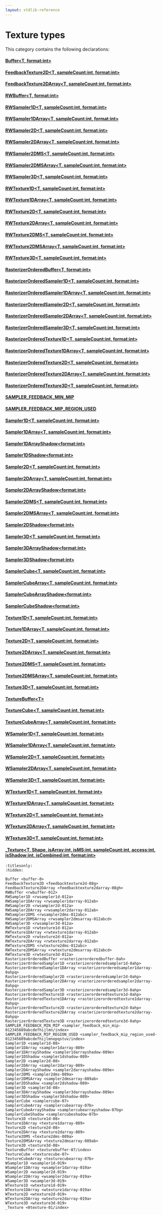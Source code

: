 ```yaml
---
layout: stdlib-reference
---
```

# Texture types

This category contains the following declarations:

#### [Buffer\<T, format:int\>](../buffer-0.html)

#### [FeedbackTexture2D\<T, sampleCount:int, format:int\>](../feedbacktexture2d-08g.html)

#### [FeedbackTexture2DArray\<T, sampleCount:int, format:int\>](../feedbacktexture2darray-08gh.html)

#### [RWBuffer\<T, format:int\>](../rwbuffer-012.html)

#### [RWSampler1D\<T, sampleCount:int, format:int\>](../rwsampler1d-012a.html)

#### [RWSampler1DArray\<T, sampleCount:int, format:int\>](../rwsampler1darray-012ab.html)

#### [RWSampler2D\<T, sampleCount:int, format:int\>](../rwsampler2d-012a.html)

#### [RWSampler2DArray\<T, sampleCount:int, format:int\>](../rwsampler2darray-012ab.html)

#### [RWSampler2DMS\<T, sampleCount:int, format:int\>](../rwsampler2dms-012abc.html)

#### [RWSampler2DMSArray\<T, sampleCount:int, format:int\>](../rwsampler2dmsarray-012abcd.html)

#### [RWSampler3D\<T, sampleCount:int, format:int\>](../rwsampler3d-012a.html)

#### [RWTexture1D\<T, sampleCount:int, format:int\>](../rwtexture1d-012a.html)

#### [RWTexture1DArray\<T, sampleCount:int, format:int\>](../rwtexture1darray-012ab.html)

#### [RWTexture2D\<T, sampleCount:int, format:int\>](../rwtexture2d-012a.html)

#### [RWTexture2DArray\<T, sampleCount:int, format:int\>](../rwtexture2darray-012ab.html)

#### [RWTexture2DMS\<T, sampleCount:int, format:int\>](../rwtexture2dms-012abc.html)

#### [RWTexture2DMSArray\<T, sampleCount:int, format:int\>](../rwtexture2dmsarray-012abcd.html)

#### [RWTexture3D\<T, sampleCount:int, format:int\>](../rwtexture3d-012a.html)

#### [RasterizerOrderedBuffer\<T, format:int\>](../rasterizerorderedbuffer-0ah.html)

#### [RasterizerOrderedSampler1D\<T, sampleCount:int, format:int\>](../rasterizerorderedsampler1d-0ahp.html)

#### [RasterizerOrderedSampler1DArray\<T, sampleCount:int, format:int\>](../rasterizerorderedsampler1darray-0ahpq.html)

#### [RasterizerOrderedSampler2D\<T, sampleCount:int, format:int\>](../rasterizerorderedsampler2d-0ahp.html)

#### [RasterizerOrderedSampler2DArray\<T, sampleCount:int, format:int\>](../rasterizerorderedsampler2darray-0ahpq.html)

#### [RasterizerOrderedSampler3D\<T, sampleCount:int, format:int\>](../rasterizerorderedsampler3d-0ahp.html)

#### [RasterizerOrderedTexture1D\<T, sampleCount:int, format:int\>](../rasterizerorderedtexture1d-0ahp.html)

#### [RasterizerOrderedTexture1DArray\<T, sampleCount:int, format:int\>](../rasterizerorderedtexture1darray-0ahpq.html)

#### [RasterizerOrderedTexture2D\<T, sampleCount:int, format:int\>](../rasterizerorderedtexture2d-0ahp.html)

#### [RasterizerOrderedTexture2DArray\<T, sampleCount:int, format:int\>](../rasterizerorderedtexture2darray-0ahpq.html)

#### [RasterizerOrderedTexture3D\<T, sampleCount:int, format:int\>](../rasterizerorderedtexture3d-0ahp.html)

#### [SAMPLER\_FEEDBACK\_MIN\_MIP](../sampler_feedback_min_mip-012345689abcdefhijlmn/index.html)

#### [SAMPLER\_FEEDBACK\_MIP\_REGION\_USED](../sampler_feedback_mip_region_used-012345689abcdefhijlmnopqstuv/index.html)

#### [Sampler1D\<T, sampleCount:int, format:int\>](../sampler1d-08.html)

#### [Sampler1DArray\<T, sampleCount:int, format:int\>](../sampler1darray-089.html)

#### [Sampler1DArrayShadow\<format:int\>](../sampler1darrayshadow-089e.html)

#### [Sampler1DShadow\<format:int\>](../sampler1dshadow-089.html)

#### [Sampler2D\<T, sampleCount:int, format:int\>](../sampler2d-08.html)

#### [Sampler2DArray\<T, sampleCount:int, format:int\>](../sampler2darray-089.html)

#### [Sampler2DArrayShadow\<format:int\>](../sampler2darrayshadow-089e.html)

#### [Sampler2DMS\<T, sampleCount:int, format:int\>](../sampler2dms-089a.html)

#### [Sampler2DMSArray\<T, sampleCount:int, format:int\>](../sampler2dmsarray-089ab.html)

#### [Sampler2DShadow\<format:int\>](../sampler2dshadow-089.html)

#### [Sampler3D\<T, sampleCount:int, format:int\>](../sampler3d-08.html)

#### [Sampler3DArrayShadow\<format:int\>](../sampler3darrayshadow-089e.html)

#### [Sampler3DShadow\<format:int\>](../sampler3dshadow-089.html)

#### [SamplerCube\<T, sampleCount:int, format:int\>](../samplercube-07.html)

#### [SamplerCubeArray\<T, sampleCount:int, format:int\>](../samplercubearray-07b.html)

#### [SamplerCubeArrayShadow\<format:int\>](../samplercubearrayshadow-07bg.html)

#### [SamplerCubeShadow\<format:int\>](../samplercubeshadow-07b.html)

#### [Texture1D\<T, sampleCount:int, format:int\>](../texture1d-08.html)

#### [Texture1DArray\<T, sampleCount:int, format:int\>](../texture1darray-089.html)

#### [Texture2D\<T, sampleCount:int, format:int\>](../texture2d-08.html)

#### [Texture2DArray\<T, sampleCount:int, format:int\>](../texture2darray-089.html)

#### [Texture2DMS\<T, sampleCount:int, format:int\>](../texture2dms-089a.html)

#### [Texture2DMSArray\<T, sampleCount:int, format:int\>](../texture2dmsarray-089ab.html)

#### [Texture3D\<T, sampleCount:int, format:int\>](../texture3d-08.html)

#### [TextureBuffer\<T\>](../texturebuffer-07/index.html)

#### [TextureCube\<T, sampleCount:int, format:int\>](../texturecube-07.html)

#### [TextureCubeArray\<T, sampleCount:int, format:int\>](../texturecubearray-07b.html)

#### [WSampler1D\<T, sampleCount:int, format:int\>](../wsampler1d-019.html)

#### [WSampler1DArray\<T, sampleCount:int, format:int\>](../wsampler1darray-019a.html)

#### [WSampler2D\<T, sampleCount:int, format:int\>](../wsampler2d-019.html)

#### [WSampler2DArray\<T, sampleCount:int, format:int\>](../wsampler2darray-019a.html)

#### [WSampler3D\<T, sampleCount:int, format:int\>](../wsampler3d-019.html)

#### [WTexture1D\<T, sampleCount:int, format:int\>](../wtexture1d-019.html)

#### [WTexture1DArray\<T, sampleCount:int, format:int\>](../wtexture1darray-019a.html)

#### [WTexture2D\<T, sampleCount:int, format:int\>](../wtexture2d-019.html)

#### [WTexture2DArray\<T, sampleCount:int, format:int\>](../wtexture2darray-019a.html)

#### [WTexture3D\<T, sampleCount:int, format:int\>](../wtexture3d-019.html)

#### [\_Texture\<T, Shape, isArray:int, isMS:int, sampleCount:int, access:int, isShadow:int, isCombined:int, format:int\>](../0texture-01/index.html)


```{toctree}
:titlesonly:
:hidden:

Buffer <buffer-0>
FeedbackTexture2D <feedbacktexture2d-08g>
FeedbackTexture2DArray <feedbacktexture2darray-08gh>
RWBuffer <rwbuffer-012>
RWSampler1D <rwsampler1d-012a>
RWSampler1DArray <rwsampler1darray-012ab>
RWSampler2D <rwsampler2d-012a>
RWSampler2DArray <rwsampler2darray-012ab>
RWSampler2DMS <rwsampler2dms-012abc>
RWSampler2DMSArray <rwsampler2dmsarray-012abcd>
RWSampler3D <rwsampler3d-012a>
RWTexture1D <rwtexture1d-012a>
RWTexture1DArray <rwtexture1darray-012ab>
RWTexture2D <rwtexture2d-012a>
RWTexture2DArray <rwtexture2darray-012ab>
RWTexture2DMS <rwtexture2dms-012abc>
RWTexture2DMSArray <rwtexture2dmsarray-012abcd>
RWTexture3D <rwtexture3d-012a>
RasterizerOrderedBuffer <rasterizerorderedbuffer-0ah>
RasterizerOrderedSampler1D <rasterizerorderedsampler1d-0ahp>
RasterizerOrderedSampler1DArray <rasterizerorderedsampler1darray-0ahpq>
RasterizerOrderedSampler2D <rasterizerorderedsampler2d-0ahp>
RasterizerOrderedSampler2DArray <rasterizerorderedsampler2darray-0ahpq>
RasterizerOrderedSampler3D <rasterizerorderedsampler3d-0ahp>
RasterizerOrderedTexture1D <rasterizerorderedtexture1d-0ahp>
RasterizerOrderedTexture1DArray <rasterizerorderedtexture1darray-0ahpq>
RasterizerOrderedTexture2D <rasterizerorderedtexture2d-0ahp>
RasterizerOrderedTexture2DArray <rasterizerorderedtexture2darray-0ahpq>
RasterizerOrderedTexture3D <rasterizerorderedtexture3d-0ahp>
SAMPLER_FEEDBACK_MIN_MIP <sampler_feedback_min_mip-012345689abcdefhijlmn/index>
SAMPLER_FEEDBACK_MIP_REGION_USED <sampler_feedback_mip_region_used-012345689abcdefhijlmnopqstuv/index>
Sampler1D <sampler1d-08>
Sampler1DArray <sampler1darray-089>
Sampler1DArrayShadow <sampler1darrayshadow-089e>
Sampler1DShadow <sampler1dshadow-089>
Sampler2D <sampler2d-08>
Sampler2DArray <sampler2darray-089>
Sampler2DArrayShadow <sampler2darrayshadow-089e>
Sampler2DMS <sampler2dms-089a>
Sampler2DMSArray <sampler2dmsarray-089ab>
Sampler2DShadow <sampler2dshadow-089>
Sampler3D <sampler3d-08>
Sampler3DArrayShadow <sampler3darrayshadow-089e>
Sampler3DShadow <sampler3dshadow-089>
SamplerCube <samplercube-07>
SamplerCubeArray <samplercubearray-07b>
SamplerCubeArrayShadow <samplercubearrayshadow-07bg>
SamplerCubeShadow <samplercubeshadow-07b>
Texture1D <texture1d-08>
Texture1DArray <texture1darray-089>
Texture2D <texture2d-08>
Texture2DArray <texture2darray-089>
Texture2DMS <texture2dms-089a>
Texture2DMSArray <texture2dmsarray-089ab>
Texture3D <texture3d-08>
TextureBuffer <texturebuffer-07/index>
TextureCube <texturecube-07>
TextureCubeArray <texturecubearray-07b>
WSampler1D <wsampler1d-019>
WSampler1DArray <wsampler1darray-019a>
WSampler2D <wsampler2d-019>
WSampler2DArray <wsampler2darray-019a>
WSampler3D <wsampler3d-019>
WTexture1D <wtexture1d-019>
WTexture1DArray <wtexture1darray-019a>
WTexture2D <wtexture2d-019>
WTexture2DArray <wtexture2darray-019a>
WTexture3D <wtexture3d-019>
_Texture <0texture-01/index>
```
